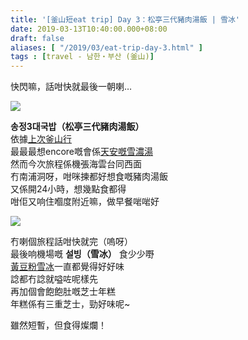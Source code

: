 ```yaml
---
title: '[釜山短eat trip] Day 3：松亭三代豬肉湯飯 | 雪冰'
date: 2019-03-13T10:40:00.000+08:00
draft: false
aliases: [ "/2019/03/eat-trip-day-3.html" ]
tags : [travel - 남한・부산 (釜山)]
---
```


快閃嘛，話咁快就最後一朝喇…  

![](/images/busan3.jpg)

**송정3대국밥（松亭三代豬肉湯飯）**  
依據[上次釜山行](http://www.hidie.net/2014/01/8d7n.html)  
最最最想encore嘅會係[天安嘅雪濃湯](http://www.hidie.net/2014/01/day3_1230.html)  
然而今次旅程係機張海雲台同西面  
冇南浦洞呀，咁咪揀都好想食嘅豬肉湯飯  
又係開24小時，想幾點食都得  
咁佢又响住嗰度附近嘛，做早餐啱啱好  

![](/images/busan3b.jpg)

冇喇個旅程話咁快就完（嗚呀）  
最後响機場嘅 **설빙（雪冰）** 食少少嘢  
[黃豆粉雪冰](http://www.hidie.net/2014/10/seoul-time-day3_1.html)一直都覺得好好味  
諗都冇諗就嗌咗呢樣先  
再加個會飽飽肚嘅芝士年糕  
年糕係有三重芝士，勁好味呢~  
  
  
雖然短暫，但食得燦爛！